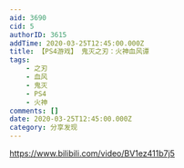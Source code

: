 ```yaml
---
aid: 3690
cid: 5
authorID: 3615
addTime: 2020-03-25T12:45:00.000Z
title: 【PS4游戏】 鬼灭之刃：火神血风谭
tags:
    - 之刃
    - 血风
    - 鬼灭
    - PS4
    - 火神
comments: []
date: 2020-03-25T12:45:00.000Z
category: 分享发现
---
```


https://www.bilibili.com/video/BV1ez411b7j5

